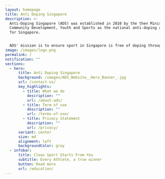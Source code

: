 ```yaml
---
layout: homepage
title: Anti Doping Singapore
description: >-
  Anti-Doping Singapore (ADS) was established in 2010 by the then Ministry of
  Community Development, Youth and Sports as the national anti-doping authority
  for Singapore.


  ADS' mission is to ensure sport in Singapore is free of doping through the implementation of effective education, detection, research and international co-operation initiatives. We work together with the sport bodies to protect the rights of Athletes to participate in clean sport.
image: /images/logo.png
permalink: /
notification: ""
sections:
  - hero:
      title: Anti Doping Singapore
      background: /images/ADS_Website__Hero_Banner_.jpg
      url: /contact-us/
      key_highlights:
        - title: What we do
          description: ""
          url: /about-ads/
        - title: Term of use
          description: ""
          url: /terms-of-use/
        - title: Privacy Statement
          description: ""
          url: /privacy/
      variant: center
      size: md
      alignment: left
      backgroundColor: gray
  - infobar:
      title: Clean Sport Starts From You
      subtitle: Every Athlete, a true winner
      button: Read more
      url: /education/
---
```

